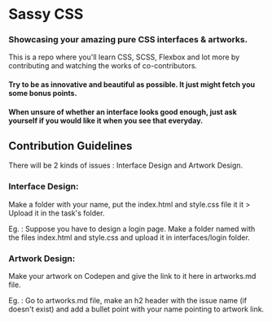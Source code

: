# Sassy CSS
### Showcasing your amazing pure CSS interfaces &amp; artworks.

This is a repo where you'll learn CSS, SCSS, Flexbox and lot more by contributing and watching the works of co-contributors.

#### Try to be as innovative and beautiful as possible. It just might fetch you some bonus points.
#### When unsure of whether an interface looks good enough, just ask yourself if you would like it when you see that everyday.

## Contribution Guidelines

There will be 2 kinds of issues : Interface Design and Artwork Design.

### Interface Design:

Make a folder with your name, put the index.html and style.css file it it > Upload it in the task's folder.

Eg. : Suppose you have to design a login page. Make a folder named <Your First Name> with the files index.html and style.css
  and upload it in interfaces/login folder.
  
### Artwork Design:

Make your artwork on Codepen and give the link to it here in artworks.md file.

Eg. : Go to artworks.md file, make an h2 header with the issue name (if doesn't exist) and add a bullet point with your name pointing to artwork link.

